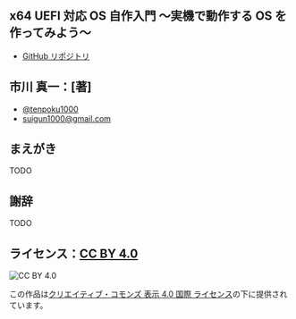
## x64 UEFI 対応 OS 自作入門 ～実機で動作する OS を作ってみよう～

* [GitHub リポジトリ](https://github.com/tenpoku1000/tenpoku-book)

## 市川 真一：[著]

* [@tenpoku1000](https://twitter.com/tenpoku1000)
* suigun1000@gmail.com

## まえがき

TODO

## 謝辞

TODO

## ライセンス：[CC BY 4.0](https://creativecommons.org/licenses/by/4.0/deed.ja)
![CC BY 4.0](https://i.creativecommons.org/l/by/4.0/88x31.png)

この作品は[クリエイティブ・コモンズ 表示 4.0 国際 ライセンス](https://creativecommons.org/licenses/by/4.0/deed.ja)の下に提供されています。


